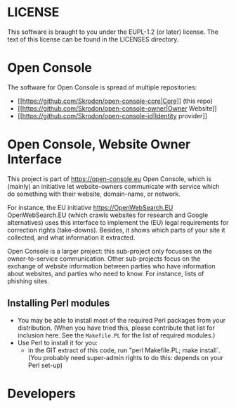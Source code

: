 
# LICENSE

This software is braught to you under the EUPL-1.2 (or later) license.
The text of this license can be found in the LICENSES directory.

# Open Console

The software for Open Console is spread of multiple repositories:
  * [[https://github.com/Skrodon/open-console-core|Core]] (this repo)
  * [[https://github.com/Skrodon/open-console-owner|Owner Website]]
  * [[https://github.com/Skrodon/open-console-id|Identity provider]]

# Open Console, Website Owner Interface
 
This project is part of https://open-console.eu Open Console, which is
(mainly) an initiative let website-owners communicate with service
which do something with their website, domain-name, or network.

For instance, the EU initiative https://OpenWebSearch.EU OpenWebSearch.EU
(which crawls websites for research and Google alternatives) uses this
interface to implement the (EU) legal requirements for correction rights
(take-downs).  Besides, it shows which parts of your site it collected,
and what information it extracted.

Open Console is a larger project: this sub-project only focusses on the
owner-to-service communication.  Other sub-projects focus on the exchange
of website information between parties who have information about websites,
and parties who need to know.  For instance, lists of phishing sites.

## Installing Perl modules

  * You may be able to install most of the required Perl packages from your distribution.  (When you have tried this, please contribute that list for inclusion here.  See the `Makefile.PL` for the list of required modules.)
  * Use Perl to install it for you:
	  * in the GIT extract of this code, run "perl Makefile.PL; make install`.  (You probably need super-admin rights to do this: depends on your Perl set-up)

# Developers
